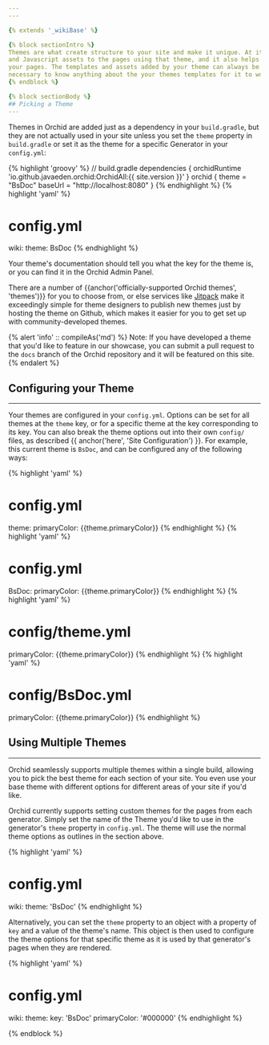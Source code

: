 ```yaml
---
---

{% extends '_wikiBase' %}

{% block sectionIntro %}
Themes are what create structure to your site and make it unique. At its core, an Orchid theme simple contributes CSS 
and Javascript assets to the pages using that theme, and it also helps decide the templates that are used to lay out 
your pages. The templates and assets added by your theme can always be overridden in your local build, but it is never
necessary to know anything about the your themes templates for it to work well with Orchid. 
{% endblock %}

{% block sectionBody %}
## Picking a Theme
---
```


Themes in Orchid are added just as a dependency in your `build.gradle`, but they are not actually used in your site 
unless you set the `theme` property in `build.gradle` or set it as the theme for a specific Generator in your
`config.yml`:

{% highlight 'groovy' %}
// build.gradle
dependencies {
    orchidRuntime 'io.github.javaeden.orchid:OrchidAll:{{ site.version }}'
}
orchid {
    theme   = "BsDoc"
    baseUrl = "http://localhost:8080"
}
{% endhighlight %}
{% highlight 'yaml' %}
# config.yml
wiki:
  theme: BsDoc
{% endhighlight %}

Your theme's documentation should tell you what the key for the theme is, or you can find it in the Orchid Admin Panel.

There are a number of {{anchor('officially-supported Orchid themes', 'themes')}} for you to choose from, or else 
services like [Jitpack](https://jitpack.io/) make it exceedingly simple for theme designers to publish new themes just 
by hosting the theme on Github, which makes it easier for you to get set up with community-developed themes.

{% alert 'info' :: compileAs('md') %}
Note: If you have developed a theme that you'd like to feature in our showcase, you can submit a pull request to the 
`docs` branch of the Orchid repository and it will be featured on this site.
{% endalert %}

## Configuring your Theme
---

Your themes are configured in your `config.yml`. Options can be set for all themes at the `theme` key, or for a specific 
theme at the key corresponding to its key. You can also break the theme options out into their own `config/` files, as 
described {{ anchor('here', 'Site Configuration') }}. For example, this current theme is `BsDoc`, and can be configured 
any of the following ways:

{% highlight 'yaml' %}
# config.yml
theme:
  primaryColor: {{theme.primaryColor}}
{% endhighlight %}
{% highlight 'yaml' %}
# config.yml
BsDoc:
  primaryColor: {{theme.primaryColor}}
{% endhighlight %}
{% highlight 'yaml' %}
# config/theme.yml
primaryColor: {{theme.primaryColor}}
{% endhighlight %}
{% highlight 'yaml' %}
# config/BsDoc.yml
primaryColor: {{theme.primaryColor}}
{% endhighlight %}


## Using Multiple Themes
---

Orchid seamlessly supports multiple themes within a single build, allowing you to pick the best theme for each section 
of your site. You even use your base theme with different options for different areas of your site if you'd like. 

Orchid currently supports setting custom themes for the pages from each generator. Simply set the name of the Theme 
you'd like to use in the generator's `theme` property in `config.yml`. The theme will use the normal theme options as 
outlines in the section above.

{% highlight 'yaml' %}
# config.yml
wiki:
  theme: 'BsDoc'
{% endhighlight %} 

Alternatively, you can set the `theme` property to an object with a property of `key` and a value of the theme's name.
This object is then used to configure the theme options for that specific theme as it is used by that generator's pages
when they are rendered.

{% highlight 'yaml' %}
# config.yml
wiki:
  theme: 
    key: 'BsDoc'
    primaryColor: '#000000'
{% endhighlight %} 

{% endblock %}